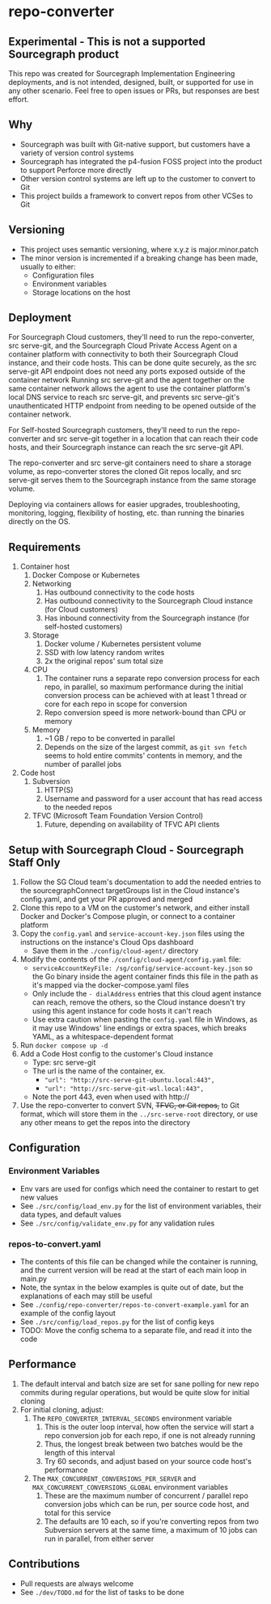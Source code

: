 # repo-converter

## Experimental - This is not a supported Sourcegraph product

This repo was created for Sourcegraph Implementation Engineering deployments, and is not intended, designed, built, or supported for use in any other scenario. Feel free to open issues or PRs, but responses are best effort.

## Why

- Sourcegraph was built with Git-native support, but customers have a variety of version control systems
- Sourcegraph has integrated the p4-fusion FOSS project into the product to support Perforce more directly
- Other version control systems are left up to the customer to convert to Git
- This project builds a framework to convert repos from other VCSes to Git

## Versioning

- This project uses semantic versioning, where x.y.z is major.minor.patch
- The minor version is incremented if a breaking change has been made, usually to either:
    - Configuration files
    - Environment variables
    - Storage locations on the host

## Deployment

For Sourcegraph Cloud customers, they'll need to run the repo-converter, src serve-git, and the Sourcegraph Cloud Private Access Agent on a container platform with connectivity to both their Sourcegraph Cloud instance, and their code hosts. This can be done quite securely, as the src serve-git API endpoint does not need any ports exposed outside of the container network Running src serve-git and the agent together on the same container network allows the agent to use the container platform's local DNS service to reach src serve-git, and prevents src serve-git's unauthenticated HTTP endpoint from needing to be opened outside of the container network.

For Self-hosted Sourcegraph customers, they'll need to run the repo-converter and src serve-git together in a location that can reach their code hosts, and their Sourcegraph instance can reach the src serve-git API.

The repo-converter and src serve-git containers need to share a storage volume, as repo-converter stores the cloned Git repos locally, and src serve-git serves them to the Sourcegraph instance from the same storage volume.

Deploying via containers allows for easier upgrades, troubleshooting, monitoring, logging, flexibility of hosting, etc. than running the binaries directly on the OS.

## Requirements

1. Container host
    1. Docker Compose or Kubernetes
    2. Networking
        1. Has outbound connectivity to the code hosts
        2. Has outbound connectivity to the Sourcegraph Cloud instance (for Cloud customers)
        3. Has inbound connectivity from the Sourcegraph instance (for self-hosted customers)
    3. Storage
        1. Docker volume / Kubernetes persistent volume
        3. SSD with low latency random writes
        2. 2x the original repos' sum total size
    4. CPU
        1. The container runs a separate repo conversion process for each repo, in parallel, so maximum performance during the initial conversion process can be achieved with at least 1 thread or core for each repo in scope for conversion
        2. Repo conversion speed is more network-bound than CPU or memory
    5. Memory
        1. ~1 GB / repo to be converted in parallel
        2. Depends on the size of the largest commit, as `git svn fetch` seems to hold entire commits' contents in memory, and the number of parallel jobs
2. Code host
    1. Subversion
        1. HTTP(S)
        2. Username and password for a user account that has read access to the needed repos
    2. TFVC (Microsoft Team Foundation Version Control)
        1. Future, depending on availability of TFVC API clients

## Setup with Sourcegraph Cloud - Sourcegraph Staff Only

1. Follow the SG Cloud team's documentation to add the needed entries to the sourcegraphConnect targetGroups list in the Cloud instance's config.yaml, and get your PR approved and merged
2. Clone this repo to a VM on the customer's network, and either install Docker and Docker's Compose plugin, or connect to a container platform
3. Copy the `config.yaml` and `service-account-key.json` files using the instructions on the instance's Cloud Ops dashboard
    - Save them in the `./config/cloud-agent/` directory
4. Modify the contents of the `./config/cloud-agent/config.yaml` file:
    - `serviceAccountKeyFile: /sg/config/service-account-key.json` so the Go binary inside the agent container finds this file in the path as it's mapped via the docker-compose.yaml files
    - Only include the `- dialAddress` entries that this cloud agent instance can reach, remove the others, so the Cloud instance doesn't try using this agent instance for code hosts it can't reach
    - Use extra caution when pasting the `config.yaml` file in Windows, as it may use Windows' line endings or extra spaces, which breaks YAML, as a whitespace-dependent format
5. Run `docker compose up -d`
6. Add a Code Host config to the customer's Cloud instance
    - Type: src serve-git
    - The url is the name of the container, ex.
      - `"url": "http://src-serve-git-ubuntu.local:443",`
      - `"url": "http://src-serve-git-wsl.local:443",`
    - Note the port 443, even when used with http://
7. Use the repo-converter to convert SVN, ~~TFVC, or Git repos,~~ to Git format, which will store them in the `../src-serve-root` directory, or use any other means to get the repos into the directory

## Configuration

### Environment Variables

- Env vars are used for configs which need the container to restart to get new values
- See `./src/config/load_env.py` for the list of environment variables, their data types, and default values
- See `./src/config/validate_env.py` for any validation rules

### repos-to-convert.yaml

- The contents of this file can be changed while the container is running, and the current version will be read at the start of each main loop in main.py
- Note, the syntax in the below examples is quite out of date, but the explanations of each may still be useful
- See `./config/repo-converter/repos-to-convert-example.yaml` for an example of the config layout
- See `./src/config/load_repos.py` for the list of config keys
- TODO: Move the config schema to a separate file, and read it into the code

## Performance

1. The default interval and batch size are set for sane polling for new repo commits during regular operations, but would be quite slow for initial cloning
2. For initial cloning, adjust:
    1. The `REPO_CONVERTER_INTERVAL_SECONDS` environment variable
        1. This is the outer loop interval, how often the service will start a repo conversion job for each repo, if one is not already running
        2. Thus, the longest break between two batches would be the length of this interval
        3. Try 60 seconds, and adjust based on your source code host's performance
    2. The `MAX_CONCURRENT_CONVERSIONS_PER_SERVER` and `MAX_CONCURRENT_CONVERSIONS_GLOBAL` environment variables
        1. These are the maximum number of concurrent / parallel repo conversion jobs which can be run, per source code host, and total for this service
        2. The defaults are 10 each, so if you're converting repos from two Subversion servers at the same time, a maximum of 10 jobs can run in parallel, from either server

## Contributions

- Pull requests are always welcome
- See `./dev/TODO.md` for the list of tasks to be done
